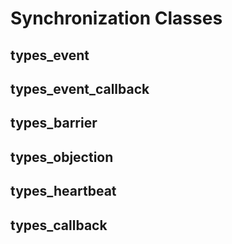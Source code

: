 # Synchronization Classes
## types_event
## types_event_callback
## types_barrier
## types_objection
## types_heartbeat
## types_callback

